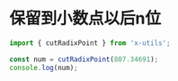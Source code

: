# 保留到小数点以后n位

```js
import { cutRadixPoint } from 'x-utils';

const num = cutRadixPoint(807.34691);
console.log(num);

```
